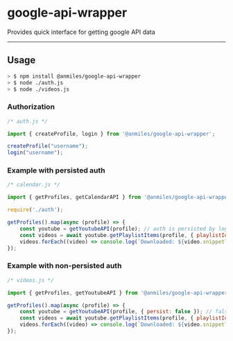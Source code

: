 # google-api-wrapper

Provides quick interface for getting google API data

----

## Usage

``` bash
> $ npm install @anmiles/google-api-wrapper
> $ node ./auth.js
> $ node ./videos.js
```

### Authorization
``` js
/* auth.js */

import { createProfile, login } from '@anmiles/google-api-wrapper';

createProfile("username");
login("username");

```

### Example with persisted auth
``` js
/* calendar.js */

import { getProfiles, getCalendarAPI } from '@anmiles/google-api-wrapper';

require('./auth');

getProfiles().map(async (profile) => {
	const youtube = getYoutubeAPI(profile); // auth is persisted by login() function from `auth.js`
	const videos = await youtube.getPlaylistItems(profile, { playlistId : 'LL', part : [ 'snippet' ], maxResults : 50 });
	videos.forEach((video) => console.log(`Downloaded: ${video.snippet?.title}`));
});

```

### Example with non-persisted auth
``` js
/* videos.js */

import { getProfiles, getYoutubeAPI } from '@anmiles/google-api-wrapper';

getProfiles().map(async (profile) => {
	const youtube = getYoutubeAPI(profile, { persist: false }); // false by default
	const videos = await youtube.getPlaylistItems(profile, { playlistId : 'LL', part : [ 'snippet' ], maxResults : 50 });
	videos.forEach((video) => console.log(`Downloaded: ${video.snippet?.title}`));
});

```
